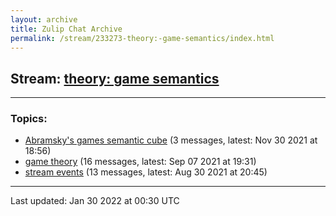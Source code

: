 ```yaml
---
layout: archive
title: Zulip Chat Archive
permalink: /stream/233273-theory:-game-semantics/index.html
---
```


## Stream: [theory: game semantics](https://mattecapu.github.io/ct-zulip-archive/stream/233273-theory:-game-semantics/index.html)
---

### Topics:

* [Abramsky's games semantic cube](topic/Abramsky's.20games.20semantic.20cube.html) (3 messages, latest: Nov 30 2021 at 18:56)
* [game theory](topic/game.20theory.html) (16 messages, latest: Sep 07 2021 at 19:31)
* [stream events](topic/stream.20events.html) (13 messages, latest: Aug 30 2021 at 20:45)

<hr><p>Last updated: Jan 30 2022 at 00:30 UTC</p>